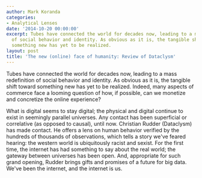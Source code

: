 ```yaml
---
author: Mark Koranda
categories:
- Analytical Lenses
date: '2014-10-20 00:00:00'
excerpt: Tubes have connected the world for decades now, leading to a mass redefinition
  of social behavior and identity. As obvious as it is, the tangible shift toward
  something new has yet to be realized.
layout: post
title: 'The new (online) face of humanity: Review of Dataclysm'
---
```





Tubes have connected the world for decades now, leading to a mass redefinition of social behavior and identity. As obvious as it is, the tangible shift toward something new has yet to be realized. Indeed, many aspects of commerce face a looming question of how, if possible, can we monetize and concretize the online experience?

What is digital seems to stay digital; the physical and digital continue to exist in seemingly parallel universes. Any contact has been superficial or correlative (as opposed to causal), until now. Christian Rudder (Dataclysm) has made contact. He offers a lens on human behavior verified by the hundreds of thousands of observations, which tells a story we've feared hearing: the western world is ubiquitously racist and sexist. For the first time, the internet has had something to say about the real world; the gateway between universes has been open. And, appropriate for such grand opening, Rudder brings gifts and promises of a future for big data. We've been the internet, and the internet is us.